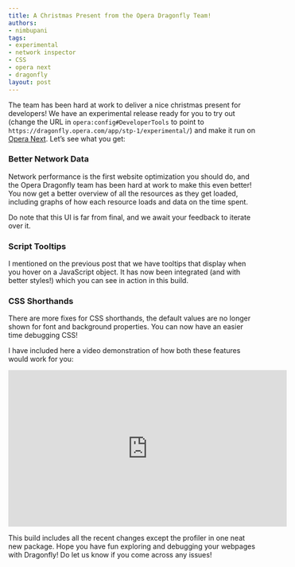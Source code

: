 ```yaml
---
title: A Christmas Present from the Opera Dragonfly Team!
authors:
- nimbupani
tags:
- experimental
- network inspector
- CSS
- opera next
- dragonfly
layout: post
---
```

<p>The team has been hard at work to deliver a nice christmas present for developers! We have an experimental release ready for you to try out (change the URL in <code>opera:config#DeveloperTools</code> to point to <code><a>https://dragonfly.opera.com/app/stp-1/experimental/</a></code>) and make it run on <a href="http://opera.com/next/">Opera Next</a>. Let&#8217;s see what you get:</p>

<h3 id="better_network_data">Better Network Data</h3>

<p>Network performance is the first website optimization you should do, and the Opera Dragonfly team has been hard at work to make this even better! You now get a better overview of all the resources as they get loaded, including graphs of how each resource loads and data on the time spent. </p>

<p>Do note that this UI is far from final, and we await your feedback to iterate over it.</p>

<h3 id="script_tooltips">Script Tooltips</h3>

<p>I mentioned on the previous post that we have tooltips that display when you hover on a JavaScript object. It has now been integrated (and with better styles!) which you can see in action in this build. </p>


<h3 id="css_shorthands">CSS Shorthands</h3>

<p>There are more fixes for CSS shorthands, the default values are no longer shown for font and background properties. You can now have an easier time debugging CSS! </p>

<p>I have included here a video demonstration of how both these features would work for you:</p>

<object width="560" height="315"><param name="movie" value="http://www.youtube.com/v/Zng4yzE_Eg8?version=3&amp;amp;hl=en_US&amp;amp;rel=0" /><param name="allowFullScreen" value="true" /><param name="allowscriptaccess" value="never" /><embed src="http://www.youtube.com/v/Zng4yzE_Eg8?version=3&amp;amp;hl=en_US&amp;amp;rel=0" type="application/x-shockwave-flash" width="560" height="315" allowfullscreen="true" allowscriptaccess="never" /></object>

<p>This build includes all the recent changes except the profiler in one neat new package. Hope you have fun exploring and debugging your webpages with Dragonfly! Do let us know if you come across any issues!</p>

